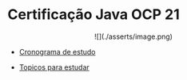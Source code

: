 # Certificação Java OCP 21
<center>
![](./asserts/image.png)
</center>

- [Cronograma de estudo](cronograma-estudo-ocp-21.md)

- [Topicos para estudar](topicos-exame-ocp-21.md)
